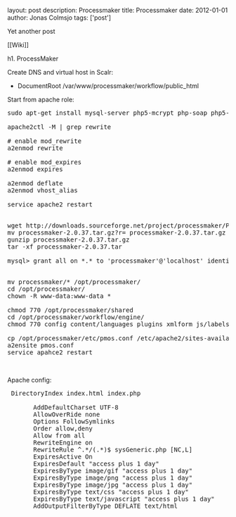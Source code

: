 layout: post
description: Processmaker
title: Processmaker
date: 2012-01-01
author: Jonas Colmsjo
tags: ['post']

Yet another post





[[Wiki]]


h1. ProcessMaker


Create DNS and virtual host in Scalr:
* DocumentRoot /var/www/processmaker/workflow/public_html

Start from apache role:
<pre>
sudo apt-get install mysql-server php5-mcrypt php-soap php5-xmlrpc php5-ldap php5-gd php5-curl

apache2ctl -M | grep rewrite

# enable mod_rewrite
a2enmod rewrite

# enable mod_expires
a2enmod expires

a2enmod deflate
a2enmod vhost_alias

service apache2 restart


wget http://downloads.sourceforge.net/project/processmaker/ProcessMaker/2.0/2.0.37/processmaker-2.0.37.tar.gz?r=&ts=1330417840&use_mirror=garr
mv processmaker-2.0.37.tar.gz?r= processmaker-2.0.37.tar.gz
gunzip processmaker-2.0.37.tar.gz 
tar -xf processmaker-2.0.37.tar

mysql> grant all on *.* to 'processmaker'@'localhost' identified by 'PASSWORD' with grant option;


mv processmaker/* /opt/processmaker/
cd /opt/processmaker/
chown -R www-data:www-data *

chmod 770 /opt/processmaker/shared
cd /opt/processmaker/workflow/engine/
chmod 770 config content/languages plugins xmlform js/labels

cp /opt/processmaker/etc/pmos.conf /etc/apache2/sites-available/
a2ensite pmos.conf
service apahce2 restart


</pre>



Apache config:
<pre>
 DirectoryIndex index.html index.php
    <Directory  "{$document_root}">
       AddDefaultCharset UTF-8
       AllowOverRide none
       Options FollowSymlinks
       Order allow,deny
       Allow from all
       RewriteEngine on
       RewriteRule ^.*/(.*)$ sysGeneric.php [NC,L]
       ExpiresActive On
       ExpiresDefault "access plus 1 day"
       ExpiresByType image/gif "access plus 1 day"
       ExpiresByType image/png "access plus 1 day"
       ExpiresByType image/jpg "access plus 1 day"
       ExpiresByType text/css "access plus 1 day"
       ExpiresByType text/javascript "access plus 1 day"
       AddOutputFilterByType DEFLATE text/html
    </Directory>
</pre>
